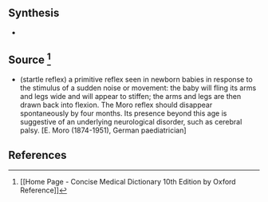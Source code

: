 ## Synthesis
- 
## Source [^1]
- (startle reflex) a primitive reflex seen in newborn babies in response to the stimulus of a sudden noise or movement: the baby will fling its arms and legs wide and will appear to stiffen; the arms and legs are then drawn back into flexion. The Moro reflex should disappear spontaneously by four months. Its presence beyond this age is suggestive of an underlying neurological disorder, such as cerebral palsy. \[E. Moro (1874-1951), German paediatrician]
## References

[^1]: [[Home Page - Concise Medical Dictionary 10th Edition by Oxford Reference]]